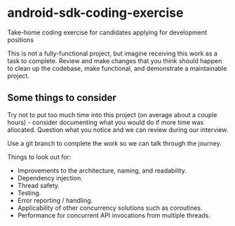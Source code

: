 # android-sdk-coding-exercise
Take-home coding exercise for candidates applying for development positions

This is not a fully-functional project, but imagine receiving this work as a task to complete. Review and make changes that you think should happen to clean up the codebase, make functional, and demonstrate a maintainable project.

## Some things to consider

Try not to put too much time into this project (on average about a couple hours) - consider documenting what you would do if more time was allocated. Question what you notice and we can review during our interview.

Use a git branch to complete the work so we can talk through the journey.

Things to look out for:
- Improvements to the architecture, naming, and readability.
- Dependency injection.
- Thread safety.
- Testing. 
- Error reporting / handling.
- Applicability of other concurrency solutions such as coroutines.
- Performance for concurrent API invocations from multiple threads.
